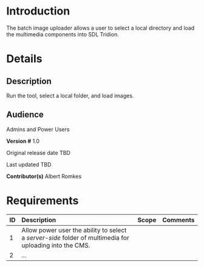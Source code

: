 # Introduction #
The batch image uploader allows a user to select a local directory and load the multimedia components into SDL Tridion.

# Details #

## Description ##
Run the tool, select a local folder, and load images.

## Audience ##
Admins and Power Users

**Version #**
1.0

Original release date
TBD

Last updated
TBD

**Contributor(s)**
Albert Romkes

# Requirements #
| ID | Description | Scope | Comments |
|:---|:------------|:------|:---------|
| 1 | Allow power user the ability to select a _server-side_ folder of multimedia for uploading into the CMS. |  |  |
| 2 | ... |  |  |